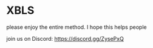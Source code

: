 # XBLS
please enjoy the entire method.
I hope this helps people


join us on Discord:
https://discord.gg/ZysePxQ
